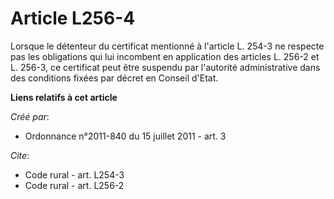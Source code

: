 # Article L256-4

Lorsque le détenteur du certificat mentionné à l'article L. 254-3 ne respecte pas les obligations qui lui incombent en
application des articles L. 256-2 et L. 256-3, ce certificat peut être suspendu par l'autorité administrative dans des
conditions fixées par décret en Conseil d'Etat.

**Liens relatifs à cet article**

_Créé par_:

  - Ordonnance n°2011-840 du 15 juillet 2011 - art. 3

_Cite_:

  - Code rural - art. L254-3
  - Code rural - art. L256-2
